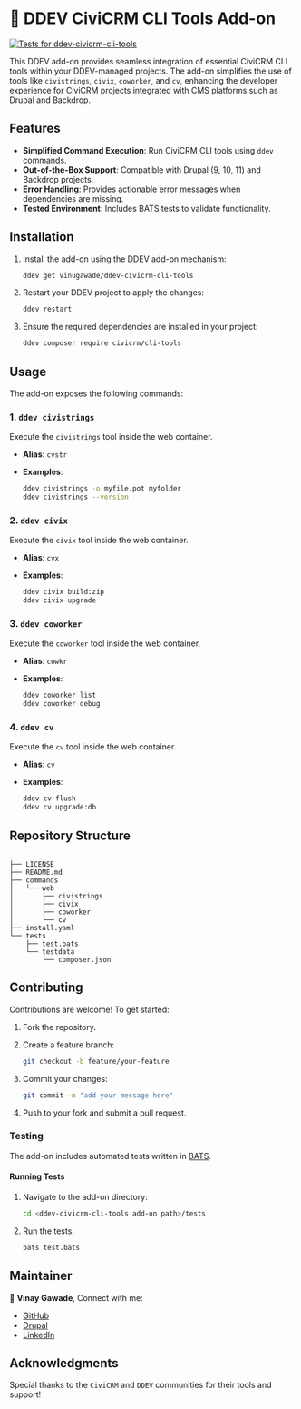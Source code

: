 # 🚀 DDEV CiviCRM CLI Tools Add-on
[![Tests for `ddev-civicrm-cli-tools`](https://github.com/vinugawade/ddev-civicrm-cli-tools/actions/workflows/tests.yml/badge.svg?branch=main)](https://github.com/vinugawade/ddev-civicrm-cli-tools/actions/workflows/tests.yml)

This DDEV add-on provides seamless integration of essential CiviCRM CLI tools within your DDEV-managed projects. The add-on simplifies the use of tools like `civistrings`, `civix`, `coworker`, and `cv`, enhancing the developer experience for CiviCRM projects integrated with CMS platforms such as Drupal and Backdrop.

## Features

- **Simplified Command Execution**: Run CiviCRM CLI tools using `ddev` commands.
- **Out-of-the-Box Support**: Compatible with Drupal (9, 10, 11) and Backdrop projects.
- **Error Handling**: Provides actionable error messages when dependencies are missing.
- **Tested Environment**: Includes BATS tests to validate functionality.

## Installation

1. Install the add-on using the DDEV add-on mechanism:

   ```bash
   ddev get vinugawade/ddev-civicrm-cli-tools
   ```

2. Restart your DDEV project to apply the changes:

   ```bash
   ddev restart
   ```

3. Ensure the required dependencies are installed in your project:

   ```bash
   ddev composer require civicrm/cli-tools
   ```

## Usage

The add-on exposes the following commands:

### 1. `ddev civistrings`

Execute the `civistrings` tool inside the web container.

- **Alias**: `cvstr`
- **Examples**:

  ```bash
  ddev civistrings -o myfile.pot myfolder
  ddev civistrings --version
  ```

### 2. `ddev civix`

Execute the `civix` tool inside the web container.

- **Alias**: `cvx`
- **Examples**:

  ```bash
  ddev civix build:zip
  ddev civix upgrade
  ```

### 3. `ddev coworker`

Execute the `coworker` tool inside the web container.

- **Alias**: `cowkr`
- **Examples**:

  ```bash
  ddev coworker list
  ddev coworker debug
  ```

### 4. `ddev cv`

Execute the `cv` tool inside the web container.

- **Alias**: `cv`
- **Examples**:

  ```bash
  ddev cv flush
  ddev cv upgrade:db
  ```

## Repository Structure

```shell
.
├── LICENSE
├── README.md
├── commands
│   └── web
│       ├── civistrings
│       ├── civix
│       ├── coworker
│       └── cv
├── install.yaml
└── tests
    ├── test.bats
    └── testdata
        └── composer.json
```

## Contributing

Contributions are welcome! To get started:

1. Fork the repository.
2. Create a feature branch:

   ```bash
   git checkout -b feature/your-feature
   ```

3. Commit your changes:

   ```bash
   git commit -m "add your message here"
   ```

4. Push to your fork and submit a pull request.

### Testing

The add-on includes automated tests written in [BATS](https://github.com/bats-core/bats-core).

#### Running Tests

1. Navigate to the add-on directory:

   ```bash
   cd <ddev-civicrm-cli-tools add-on path>/tests
   ```

2. Run the tests:

   ```bash
   bats test.bats
   ```

## Maintainer

👤 **Vinay Gawade**, Connect with me:

- [GitHub](https://github.com/vinugawade)
- [Drupal](https://www.drupal.org/u/vinaygawade)
- [LinkedIn](https://www.linkedin.com/in/vinu-gawade)

## Acknowledgments

Special thanks to the `CiviCRM` and `DDEV` communities for their tools and support!
